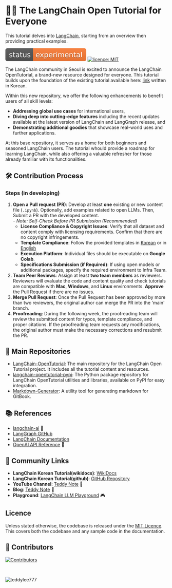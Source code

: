 # 🦜️🔗 The LangChain Open Tutorial for Everyone

This tutorial delves into [LangChain](https://github.com/langchain-ai/langchain), starting from an overview then providing practical examples.

[![status: experimental](https://github.com/GIScience/badges/raw/master/status/experimental.svg)](https://github.com/GIScience/badges#experimental)
[![licence: MIT](https://img.shields.io/badge/Licence-MIT-yellow.svg)](https://opensource.org/licenses/MIT "MIT License")

The LangChain community in Seoul is excited to announce the LangChain OpenTutorial, a brand-new resource designed for everyone. This tutorial builds upon the foundation of the existing tutorial available here: [link](https://github.com/teddylee777/langchain-kr) written in Korean.

Within this new repository, we offer the following enhancements to benefit users of all skill levels:

- **Addressing global use cases** for international users,
- **Diving deep into cutting-edge features** including the recent updates available at the latest version of LangChain and LangGraph release, and
- **Demonstrating additional goodies** that showcase real-world uses and further applications.

At this base repository, it serves as a home for both beginners and seasoned LangChain users. The tutorial whould provide a roadmap for learning LangChain, while also offering a valuable refresher for those already familiar with its functionalities.

## 🛠️ Contribution Process
### Steps (in developing)
1. **Open a Pull request (PR)**: Develop at least **one** existing or new content file (`.ipynb`). Optionally, add examples related to open LLMs. Then, Submit a PR with the developed content.  
   *- Note: Self-Check Before PR Submission (Recommended)*
   - **License Compliance & Copyright Issues**: Verify that all dataset and content comply with licensing requirements. Confirm that there are no copyright infringements.
   - **Template Compliance**: Follow the provided templates in [Korean](https://github.com/LangChain-OpenTutorial/LangChain-OpenTutorial/tree/main/99-TEMPLATE/Korean) or in [English](https://github.com/LangChain-OpenTutorial/LangChain-OpenTutorial/tree/main/99-TEMPLATE/English)
   - **Execution Platform**: Individual files should be executable on **Google Colab**.
   - **Specifications Submission (if Required)**: If using open models or additional packages, specify the required environment to Infra Team.
2. **Team Peer Reviews**: Assign at least **two team members** as reviewers. Reviewers will evaluate the code and content quality and check tutorials are compatible with **Mac**, **Windows**, and **Linux** environments. **Approve** the Pull Request if there are no issues.
4. **Merge Pull Request**: Once the Pull Request has been approved by more than two reviewers, the original author can merge the PR into the 'main' branch.
5. **Proofreading**: During the following week, the proofreading team will review the submitted content for typos, template compliance, and proper citations. If the proofreading team requests any modifications, the original author must make the necessary corrections and resubmit the PR.

## 🔑 Main Repositories  
- [LangChain-OpenTutorial](https://github.com/LangChain-OpenTutorial/LangChain-OpenTutorial): The main repository for the LangChain Open Tutorial project. It includes all the tutorial content and resources.
- [langchain-opentutorial-pypi](https://github.com/LangChain-OpenTutorial/langchain-opentutorial-pypi): The Python package repository for LangChain OpenTutorial utilities and libraries, available on PyPI for easy integration.
- [Markdown-Generator](https://github.com/LangChain-OpenTutorial/Markdown-Generator): A utility tool for generating markdown for GitBook.

## 📚 References
- [langchain-ai](https://github.com/langchain-ai/langchain) 📖
- [LangGraph GitHub](https://github.com/langchain-ai/langgraph)
- [LangChain Documentation](https://python.langchain.com/docs/introduction/)
- [OpenAI API Reference](https://platform.openai.com/docs/introduction) 🤖

## 🔗 Community Links
- **LangChain Korean Tutorial(wikidocs)**: [WikiDocs](https://wikidocs.net/book/14314)
- **LangChain Korean Tutorial(github)**: [GitHub Repository](https://github.com/teddylee777/langchain-kr)
- **YouTube Channel**: [Teddy Note](https://www.youtube.com/channel/UCt2wAAXgm87ACiQnDHQEW6Q) 🎥
- **Blog**: [Teddy Note](https://teddylee777.github.io) 📝
- **Playground**: [LangChain LLM Playground](http://llm.teddynote.com) 🎮

## Licence

Unless stated otherwise, the codebase is released under the [MIT Licence][1]. This covers both the codebase and any sample code in the documentation.

[1]: ./LICENCE

## 🌟 Contributors
[![Contributors](https://contrib.rocks/image?repo=LangChain-OpenTutorial/LangChain-OpenTutorial&max=5000)](https://github.com/LangChain-OpenTutorial/LangChain-OpenTutorial/graphs/contributors)

<br/>
<p><a href="https://www.buymeacoffee.com/teddylee777"> <img align="left" src="https://cdn.buymeacoffee.com/buttons/v2/default-yellow.png" height="50" width="210" alt="teddylee777" /></a></p>
